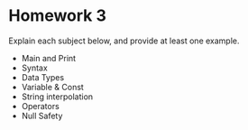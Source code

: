 # Homework 3

Explain each subject below, and provide at least one example.

* Main and Print  
* Syntax
* Data Types 
* Variable  & Const 
* String interpolation 
* Operators 
* Null Safety
